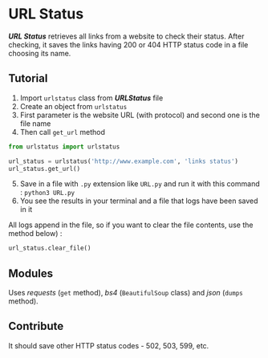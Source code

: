 # URL Status

***URL Status*** retrieves all links from a website to check their status. After checking, it saves the links having 200 or 404 HTTP status code in a file choosing its name.

## Tutorial

1. Import `urlstatus` class from ***URLStatus*** file 
2. Create an object from `urlstatus`
3. First parameter is the website URL (with protocol) and second one is the file name
4. Then call `get_url` method
```python
from urlstatus import urlstatus

url_status = urlstatus('http://www.example.com', 'links status')
url_status.get_url()
```
5. Save in a file with `.py` extension like `URL.py` and run it with this command :
`python3 URL.py`
6. You see the results in your terminal and a file that logs have been saved in it 

All logs append in the file, so if you want to clear the file contents, use the method below) :
```python
url_status.clear_file()
```

## Modules

Uses *requests* (`get` method), *bs4* (`BeautifulSoup` class) and *json* (`dumps` method).

## Contribute
It should save other HTTP status codes - 502, 503, 599, etc.
